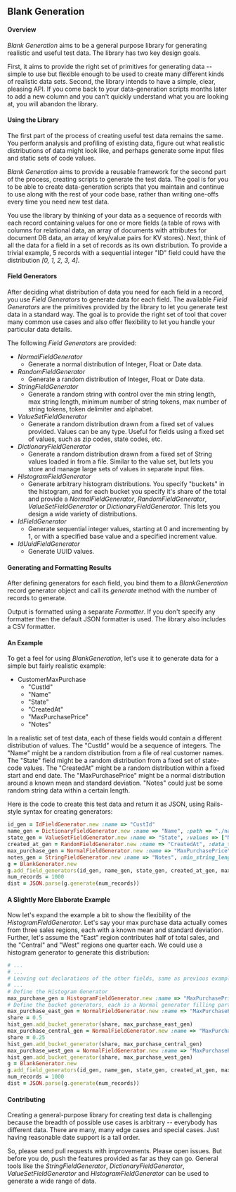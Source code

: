 ## Blank Generation

#### Overview

_Blank Generation_ aims to be a general purpose library for generating realistic and useful test data. The library has two key design goals. 

First, it aims to provide the right set of primitives for generating data -- simple to use but flexible enough to be used to create many different kinds of realistic data sets. Second, the library intends to have a simple, clear, pleasing API. If you come back to your data-generation scripts months later to add a new column and you can't quickly understand what you are looking at, you will abandon the library.

#### Using the Library

The first part of the process of creating useful test data remains the same. You perform analysis and profiling of existing data, figure out what realistic distributions of data might look like, and perhaps generate some input files and static sets of code values.  

_Blank Generation_ aims to provide a reusable framework for the second part of the process, creating scripts to generate the test data. The goal is for you to be able to create data-generation scripts that you maintain and continue to use along with the rest of your code base, rather than writing one-offs every time you need new test data.

You use the library by thinking of your data as a sequence of records with each record containing values for one or more fields (a table of rows with columns for relational data, an array of documents with attributes for document DB data, an array of key/value pairs for KV stores). Next, think of all the data for a field in a set of records as its own distribution. To provide a trivial example, 5 records with a sequential integer "ID" field could have the distribution _[0, 1, 2, 3, 4]_.

#### Field Generators

After deciding what distribution of data you need for each field in a record, you use _Field Generators_ to generate data for each field. The available _Field Generators_ are the primitives provided by the library to let you generate test data in a standard way.  The goal is to provide the right set of tool that cover many common use cases and also offer flexibility to let you handle your particular data details.

The following _Field Generators_ are provided:

* _NormalFieldGenerator_
    * Generate a normal distribution of Integer, Float or Date data.
* _RandomFieldGenerator_
    * Generate a random distribution of Integer, Float or Date data.
* _StringFieldGenerator_
    * Generate a random string with control over the min string length, max string length, minimum number of string tokens, max number of string tokens, token delimiter and alphabet.
* _ValueSetFieldGenerator_
    * Generate a random distribution drawn from a fixed set of values provided. Values can be any type. Useful for fields using a fixed set of values, such as zip codes, state codes, etc.
* _DictionaryFieldGenerator_
    * Generate a random distribution drawn from a fixed set of String values loaded in from a file. Similar to the value set, but lets you store and manage large sets of values in separate input files.
* _HistogramFieldGenerator_
    * Generate arbitrary histogram distributions. You specify "buckets" in the histogram, and for each bucket you specify it's share of the total and provide a _NormalFieldGenerator_, _RandomFieldGenerator_, _ValueSetFieldGenerator_ or _DictionaryFieldGenerator_. This lets you design a wide variety of distributions. 
* _IdFieldGenerator_
    * Generate sequential integer values, starting at 0 and incrementing by 1, or with a specified base value and a specified increment value.
* _IdUuidFieldGenerator_
    * Generate UUID values.

#### Generating and Formatting Results

After defining generators for each field, you bind them to a _BlankGeneration_ record generator object and call its _generate_ method with the number of records to generate.

Output is formatted using a separate _Formatter_. If you don't specify any formatter then the default JSON formatter is used.  The library also includes a CSV formatter.

#### An Example

To get a feel for using _BlankGeneration_, let's use it to generate data for a simple but fairly realistic example:

* CustomerMaxPurchase
    * "CustId"
    * "Name"
    * "State"
    * "CreatedAt"
    * "MaxPurchasePrice"
    * "Notes"

In a realistic set of test data, each of these fields would contain a different distribution of values.  The "CustId" would be a sequence of integers.  The "Name" might be a random distribution from a file of real customer names.  The "State" field might be a random distribution from a fixed set of state-code values.  The "CreatedAt" might be a random distribution within a fixed start and end date.  The "MaxPurchasePrice" might be a normal distribution around a known mean and standard deviation. "Notes" could just be some random string data within a certain length.

Here is the code to create this test data and return it as JSON, using Rails-style syntax for creating generators:

```ruby
id_gen = IdFieldGenerator.new :name => "CustId"
name_gen = DictionaryFieldGenerator.new :name => "Name", :path => "./namesfile.txt"
state_gen = ValueSetFieldGenerator.new :name => "State", :values => ["NY", "NJ", "PA", "DE"]
created_at_gen = RandomFieldGenerator.new :name => "CreatedAt", :data_type => FieldGenerator::DATE, :min => "1997-07-16T19:20:30.45+01:00", :max => "1997-07-16T19:20:30.45+01:00"
max_purchase_gen = NormalFieldGenerator.new :name => "MaxPurchasePrice", :data_type => FieldGenerator::FLOAT, :mean => 20.32, :std_dev => 8.63
notes_gen = StringFieldGenerator.new :name => "Notes", :min_string_length => 0, max_string_length => 255, min_num_tokens => 0, max_num_tokens =>30
g = BlankGenerator.new
g.add_field_generators(id_gen, name_gen, state_gen, created_at_gen, max_purchase_gen)
num_records = 1000
dist = JSON.parse(g.generate(num_records))
```

#### A Slightly More Elaborate Example

Now let's expand the example a bit to show the flexibility of the _HistogramFieldGenerator_. Let's say your max purchase data actually comes from three sales regions, each with a known mean and standard deviation.  Further, let's assume the "East" region contributes half of total sales, and the "Central" and "West" regions one quarter each.  We could use a histogram generator to generate this distribution:

```ruby
# ...
# ...
# Leaving out declarations of the other fields, same as previous example
# ...
# Define the Histogram Generator
max_purchase_gen = HistogramFieldGenerator.new :name => "MaxPurchasePrice", :hist_type => HistogramFieldGenerator::HIST_TYPE_NORMAL
# Define the bucket generators, each is a Normal generator filling part of the Histogram's distribution
max_purchase_east_gen = NormalFieldGenerator.new :name => "MaxPurchasePriceEast", :data_type => FieldGenerator::FLOAT, :mean => 20.32, :std_dev => 8.63
share = 0.5
hist_gen.add_bucket_generator(share, max_purchase_east_gen)
max_purchase_central_gen = NormalFieldGenerator.new :name => "MaxPurchasePriceCentral", :data_type => FieldGenerator::FLOAT, :mean => 18.19, :std_dev => 5.84
share = 0.25
hist_gen.add_bucket_generator(share, max_purchase_central_gen)
max_purchase_west_gen = NormalFieldGenerator.new :name => "MaxPurchasePriceWest", :data_type => FieldGenerator::FLOAT, :mean => 16.26, :std_dev => 4.17
hist_gen.add_bucket_generator(share, max_purchase_west_gen)
g = BlankGenerator.new
g.add_field_generators(id_gen, name_gen, state_gen, created_at_gen, max_purchase_gen)
num_records = 1000
dist = JSON.parse(g.generate(num_records))
```

#### Contributing

Creating a general-purpose library for creating test data is challenging because the breadth of possible use cases is arbitrary -- everybody has different data. There are many, many edge cases and special cases. Just having reasonable date support is a tall order.  

So, please send pull requests with improvements. Please open issues. But before you do, push the features provided as far as they can go. General tools like the _StringFieldGenerator_, _DictionaryFieldGenerator_, _ValueSetFieldGenerator_ and _HistogramFieldGenerator_ can be used to generate a wide range of data.

